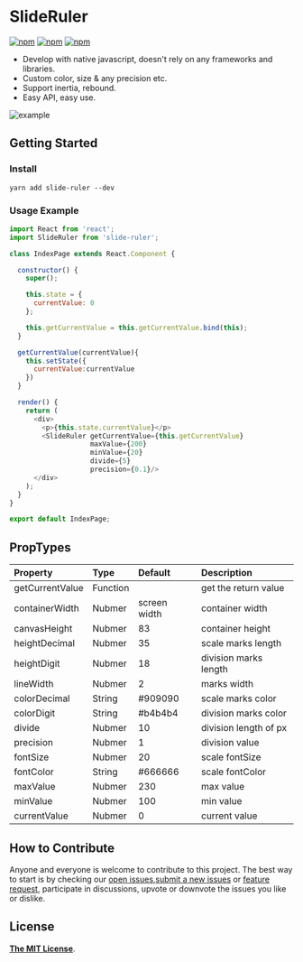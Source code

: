 # SlideRuler

[![npm](https://img.shields.io/npm/v/slide-ruler.svg)](https://www.npmjs.com/package/slide-ruler)
[![npm](https://img.shields.io/npm/dy/slide-ruler.svg)](https://www.npmjs.com/package/slide-ruler)
[![npm](https://img.shields.io/npm/l/slide-ruler.svg)](https://www.npmjs.com/package/slide-ruler)

- Develop with native javascript, doesn't rely on any frameworks and libraries.
- Custom color, size & any precision etc.
- Support inertia, rebound.
- Easy API, easy use.

![example](https://i.loli.net/2018/06/27/5b3350dd2c4cc.gif)

## Getting Started

### Install

```shell
yarn add slide-ruler --dev
```

### Usage Example

```javascript
import React from 'react';
import SlideRuler from 'slide-ruler';

class IndexPage extends React.Component {

  constructor() {
    super();

    this.state = {
      currentValue: 0
    };

    this.getCurrentValue = this.getCurrentValue.bind(this);
  }

  getCurrentValue(currentValue){
    this.setState({
      currentValue:currentValue
    })
  }

  render() {
    return (
      <div>
        <p>{this.state.currentValue}</p>
        <SlideRuler getCurrentValue={this.getCurrentValue}
                    maxValue={200}
                    minValue={20}
                    divide={5}
                    precision={0.1}/>
      </div>
    );
  }
}

export default IndexPage;

```

## PropTypes

| Property        | Type     | Default      | Description           |
| :-------------- | :------- | :----------- | :-------------------- |
| getCurrentValue | Function |              | get the return value  |
| containerWidth  | Nubmer   | screen width | container width       |
| canvasHeight    | Nubmer   | 83           | container height      |
| heightDecimal   | Nubmer   | 35           | scale marks length    |
| heightDigit     | Nubmer   | 18           | division marks length |
| lineWidth       | Nubmer   | 2            | marks width           |
| colorDecimal    | String   | #909090      | scale marks color     |
| colorDigit      | String   | #b4b4b4      | division marks color  |
| divide          | Nubmer   | 10           | division length of px |
| precision       | Nubmer   | 1            | division value        |
| fontSize        | Nubmer   | 20           | scale fontSize        |
| fontColor       | String   | #666666      | scale fontColor       |
| maxValue        | Nubmer   | 230          | max value             |
| minValue        | Nubmer   | 100          | min value             |
| currentValue    | Nubmer   | 0            | current value         |

## How to Contribute

Anyone and everyone is welcome to contribute to this project. The best way to start is by checking our [open issues](https://github.com/simbawus/SlideRuler/issues),[submit a new issues](https://github.com/simbawus/SlideRuler/issues/new?labels=bug) or [feature request](https://github.com/simbawus/SlideRuler/issues/new?labels=enhancement), participate in discussions, upvote or downvote the issues you like or dislike.

## License

[**The MIT License**](http://opensource.org/licenses/MIT).
